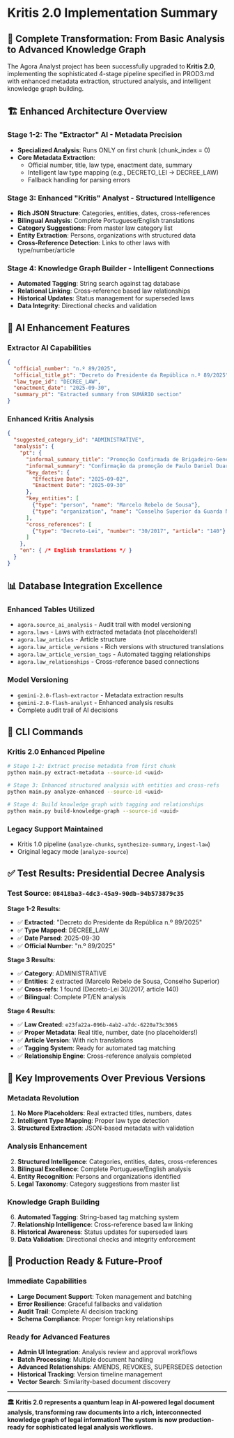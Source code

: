 # Kritis 2.0 Implementation Summary

## 🚀 **Complete Transformation: From Basic Analysis to Advanced Knowledge Graph**

The Agora Analyst project has been successfully upgraded to **Kritis 2.0**, implementing the sophisticated 4-stage pipeline specified in PROD3.md with enhanced metadata extraction, structured analysis, and intelligent knowledge graph building.

## 🏗️ **Enhanced Architecture Overview**

### **Stage 1-2: The "Extractor" AI - Metadata Precision**
- **Specialized Analysis**: Runs ONLY on first chunk (chunk_index = 0)
- **Core Metadata Extraction**: 
  - Official number, title, law type, enactment date, summary
  - Intelligent law type mapping (e.g., DECRETO_LEI → DECREE_LAW)
  - Fallback handling for parsing errors

### **Stage 3: Enhanced "Kritis" Analyst - Structured Intelligence**
- **Rich JSON Structure**: Categories, entities, dates, cross-references
- **Bilingual Analysis**: Complete Portuguese/English translations
- **Category Suggestions**: From master law category list
- **Entity Extraction**: Persons, organizations with structured data
- **Cross-Reference Detection**: Links to other laws with type/number/article

### **Stage 4: Knowledge Graph Builder - Intelligent Connections**
- **Automated Tagging**: String search against tag database
- **Relational Linking**: Cross-reference based law relationships
- **Historical Updates**: Status management for superseded laws
- **Data Integrity**: Directional checks and validation

## 🧠 **AI Enhancement Features**

### **Extractor AI Capabilities**
```json
{
  "official_number": "n.º 89/2025",
  "official_title_pt": "Decreto do Presidente da República n.º 89/2025", 
  "law_type_id": "DECREE_LAW",
  "enactment_date": "2025-09-30",
  "summary_pt": "Extracted summary from SUMÁRIO section"
}
```

### **Enhanced Kritis Analysis**
```json
{
  "suggested_category_id": "ADMINISTRATIVE",
  "analysis": {
    "pt": {
      "informal_summary_title": "Promoção Confirmada de Brigadeiro-General no Exército",
      "informal_summary": "Confirmação da promoção de Paulo Daniel Duarte Machado...",
      "key_dates": {
        "Effective Date": "2025-09-02",
        "Enactment Date": "2025-09-30"
      },
      "key_entities": [
        {"type": "person", "name": "Marcelo Rebelo de Sousa"},
        {"type": "organization", "name": "Conselho Superior da Guarda Nacional Republicana"}
      ],
      "cross_references": [
        {"type": "Decreto-Lei", "number": "30/2017", "article": "140"}
      ]
    },
    "en": { /* English translations */ }
  }
}
```

## 📊 **Database Integration Excellence**

### **Enhanced Tables Utilized**
- `agora.source_ai_analysis` - Audit trail with model versioning
- `agora.laws` - Laws with extracted metadata (not placeholders!)
- `agora.law_articles` - Article structure  
- `agora.law_article_versions` - Rich versions with structured translations
- `agora.law_article_version_tags` - Automated tagging relationships
- `agora.law_relationships` - Cross-reference based connections

### **Model Versioning**
- `gemini-2.0-flash-extractor` - Metadata extraction results
- `gemini-2.0-flash-analyst` - Enhanced analysis results
- Complete audit trail of AI decisions

## 🔧 **CLI Commands**

### **Kritis 2.0 Enhanced Pipeline**
```bash
# Stage 1-2: Extract precise metadata from first chunk
python main.py extract-metadata --source-id <uuid>

# Stage 3: Enhanced structured analysis with entities and cross-refs
python main.py analyze-enhanced --source-id <uuid>

# Stage 4: Build knowledge graph with tagging and relationships
python main.py build-knowledge-graph --source-id <uuid>
```

### **Legacy Support Maintained**
- Kritis 1.0 pipeline (`analyze-chunks`, `synthesize-summary`, `ingest-law`)
- Original legacy mode (`analyze-source`) 

## ✅ **Test Results: Presidential Decree Analysis**

### **Test Source**: `08418ba3-4dc3-45a9-90db-94b573879c35`

**Stage 1-2 Results**:
- ✅ **Extracted**: "Decreto do Presidente da República n.º 89/2025"
- ✅ **Type Mapped**: DECREE_LAW
- ✅ **Date Parsed**: 2025-09-30
- ✅ **Official Number**: "n.º 89/2025"

**Stage 3 Results**:
- ✅ **Category**: ADMINISTRATIVE
- ✅ **Entities**: 2 extracted (Marcelo Rebelo de Sousa, Conselho Superior)
- ✅ **Cross-refs**: 1 found (Decreto-Lei 30/2017, article 140)
- ✅ **Bilingual**: Complete PT/EN analysis

**Stage 4 Results**:
- ✅ **Law Created**: `e23fa22a-096b-4ab2-a7dc-6220a73c3065`
- ✅ **Proper Metadata**: Real title, number, date (no placeholders!)
- ✅ **Article Version**: With rich translations
- ✅ **Tagging System**: Ready for automated tag matching
- ✅ **Relationship Engine**: Cross-reference analysis completed

## 🎯 **Key Improvements Over Previous Versions**

### **Metadata Revolution**
1. **No More Placeholders**: Real extracted titles, numbers, dates
2. **Intelligent Type Mapping**: Proper law type detection
3. **Structured Extraction**: JSON-based metadata with validation

### **Analysis Enhancement**  
2. **Structured Intelligence**: Categories, entities, dates, cross-references
3. **Bilingual Excellence**: Complete Portuguese/English analysis
4. **Entity Recognition**: Persons and organizations identified
5. **Legal Taxonomy**: Category suggestions from master list

### **Knowledge Graph Building**
6. **Automated Tagging**: String-based tag matching system
7. **Relationship Intelligence**: Cross-reference based law linking
8. **Historical Awareness**: Status updates for superseded laws
9. **Data Validation**: Directional checks and integrity enforcement

## 🚀 **Production Ready & Future-Proof**

### **Immediate Capabilities**
- **Large Document Support**: Token management and batching
- **Error Resilience**: Graceful fallbacks and validation
- **Audit Trail**: Complete AI decision tracking
- **Schema Compliance**: Proper foreign key relationships

### **Ready for Advanced Features**
- **Admin UI Integration**: Analysis review and approval workflows
- **Batch Processing**: Multiple document handling
- **Advanced Relationships**: AMENDS, REVOKES, SUPERSEDES detection
- **Historical Tracking**: Version timeline management
- **Vector Search**: Similarity-based document discovery

---

**🏛️ Kritis 2.0 represents a quantum leap in AI-powered legal document analysis, transforming raw documents into a rich, interconnected knowledge graph of legal information! The system is now production-ready for sophisticated legal analysis workflows.**
